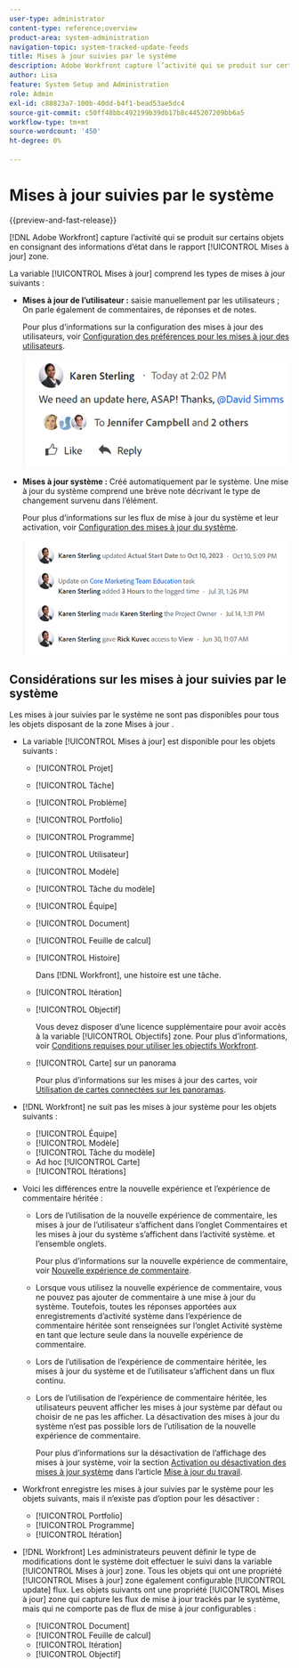 ```yaml
---
user-type: administrator
content-type: reference;overview
product-area: system-administration
navigation-topic: system-tracked-update-feeds
title: Mises à jour suivies par le système
description: Adobe Workfront capture l’activité qui se produit sur certains objets en consignant les informations d’état dans le rapport [!UICONTROL Mises à jour] zone.
author: Lisa
feature: System Setup and Administration
role: Admin
exl-id: c88823a7-100b-40dd-b4f1-bead53ae5dc4
source-git-commit: c50ff48bbc492199b39db17b8c445207209bb6a5
workflow-type: tm+mt
source-wordcount: '450'
ht-degree: 0%

---
```


# Mises à jour suivies par le système

{{preview-and-fast-release}}

<!--remove new experience and legacy notes when we remove legacy in the UI - Jan 24???-->

[!DNL Adobe Workfront] capture l’activité qui se produit sur certains objets en consignant des informations d’état dans le rapport [!UICONTROL Mises à jour] zone.

La variable [!UICONTROL Mises à jour] comprend les types de mises à jour suivants :

* **Mises à jour de l’utilisateur :** saisie manuellement par les utilisateurs ; On parle également de commentaires, de réponses et de notes.

  Pour plus d’informations sur la configuration des mises à jour des utilisateurs, voir [Configuration des préférences pour les mises à jour des utilisateurs](../../../administration-and-setup/set-up-workfront/system-tracked-update-feeds/configure-preferences-user-updates.md).

  ![](assets/updates-qs-350x125.png)

* **Mises à jour système :** Créé automatiquement par le système. Une mise à jour du système comprend une brève note décrivant le type de changement survenu dans l’élément.

  Pour plus d’informations sur les flux de mise à jour du système et leur activation, voir [Configuration des mises à jour du système](../../../administration-and-setup/set-up-workfront/system-tracked-update-feeds/configure-system-updates.md).

  ![](assets/system-updates-example-unified-stream.png)

  <!--
  DRAFTED IN FLARE:
  Timestamps for system updates are based on your operating system's timezone.
  
  -->

## Considérations sur les mises à jour suivies par le système

Les mises à jour suivies par le système ne sont pas disponibles pour tous les objets disposant de la zone Mises à jour .

* La variable [!UICONTROL Mises à jour] est disponible pour les objets suivants :

   * [!UICONTROL Projet]
   * [!UICONTROL Tâche]
   * [!UICONTROL Problème]
   * [!UICONTROL Portfolio]
   * [!UICONTROL Programme]
   * [!UICONTROL Utilisateur]
   * [!UICONTROL Modèle]
   * [!UICONTROL Tâche du modèle]
   * [!UICONTROL Équipe]
   * [!UICONTROL Document]
   * [!UICONTROL Feuille de calcul]
   * [!UICONTROL Histoire]

     Dans [!DNL Workfront], une histoire est une tâche.
   * [!UICONTROL Itération]
   * [!UICONTROL Objectif]

     Vous devez disposer d’une licence supplémentaire pour avoir accès à la variable [!UICONTROL Objectifs] zone. Pour plus d’informations, voir [Conditions requises pour utiliser les objectifs Workfront](../../../workfront-goals/goal-management/access-needed-for-wf-goals.md).
   * [!UICONTROL Carte] sur un panorama

     Pour plus d’informations sur les mises à jour des cartes, voir [Utilisation de cartes connectées sur les panoramas](../../../agile/get-started-with-boards/connected-cards.md).

* [!DNL Workfront] ne suit pas les mises à jour système pour les objets suivants :

   * [!UICONTROL Équipe]
   * [!UICONTROL Modèle]
   * [!UICONTROL Tâche du modèle]
   * Ad hoc [!UICONTROL Carte]
   * [!UICONTROL Itérations]


<!--hiding this bit because this is not true, at this time (August 2023). Users with a Work or Review license can see system updates by default as well.

Your [!DNL Workfront] license determines whether system updates display by default in the [!UICONTROL Updates] area of objects. [!DNL Workfront] users with a [!UICONTROL Plan] license have system updates displayed in the [!UICONTROL Updates] area by default. However, users can filter out system updates, as described in the [Enable or disable system updates](../../../workfront-basics/updating-work-items-and-viewing-updates/update-work.md#enable) section in [Update work](../../../workfront-basics/updating-work-items-and-viewing-updates/update-work.md). All other [!DNL Workfront] licenses filter system updates by default.
-->

* Voici les différences entre la nouvelle expérience et l’expérience de commentaire héritée :

   * Lors de l’utilisation de la nouvelle expérience de commentaire, les mises à jour de l’utilisateur s’affichent dans l’onglet Commentaires et les mises à jour du système s’affichent dans l’activité système. <span class="preview">et l’ensemble</span> onglets.

     Pour plus d’informations sur la nouvelle expérience de commentaire, voir [Nouvelle expérience de commentaire](../../../product-announcements/betas/new-commenting-experience-beta/unified-commenting-experience.md).

   * <span class="preview">Lorsque vous utilisez la nouvelle expérience de commentaire, vous ne pouvez pas ajouter de commentaire à une mise à jour du système. Toutefois, toutes les réponses apportées aux enregistrements d’activité système dans l’expérience de commentaire héritée sont renseignées sur l’onglet Activité système en tant que lecture seule dans la nouvelle expérience de commentaire.</span>
   * Lors de l’utilisation de l’expérience de commentaire héritée, les mises à jour du système et de l’utilisateur s’affichent dans un flux continu.

   * Lors de l’utilisation de l’expérience de commentaire héritée, les utilisateurs peuvent afficher les mises à jour système par défaut ou choisir de ne pas les afficher. La désactivation des mises à jour du système n’est pas possible lors de l’utilisation de la nouvelle expérience de commentaire.

     Pour plus d’informations sur la désactivation de l’affichage des mises à jour système, voir la section [Activation ou désactivation des mises à jour système](../../../workfront-basics/updating-work-items-and-viewing-updates/update-work.md#enable) dans l’article [Mise à jour du travail](../../../workfront-basics/updating-work-items-and-viewing-updates/update-work.md).

* Workfront enregistre les mises à jour suivies par le système pour les objets suivants, mais il n’existe pas d’option pour les désactiver :

   * [!UICONTROL Portfolio]
   * [!UICONTROL Programme]
   * [!UICONTROL Itération]

* [!DNL Workfront] Les administrateurs peuvent définir le type de modifications dont le système doit effectuer le suivi dans la variable [!UICONTROL Mises à jour] zone. Tous les objets qui ont une propriété [!UICONTROL Mises à jour] zone également configurable [!UICONTROL update] flux. Les objets suivants ont une propriété [!UICONTROL Mises à jour] zone qui capture les flux de mise à jour trackés par le système, mais qui ne comporte pas de flux de mise à jour configurables :

   * [!UICONTROL Document]
   * [!UICONTROL Feuille de calcul]
   * [!UICONTROL Itération]
   * [!UICONTROL Objectif]



